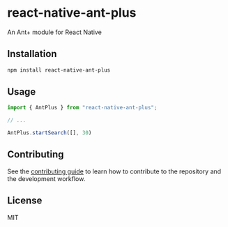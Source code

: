 # react-native-ant-plus

An Ant+ module for React Native

## Installation

```sh
npm install react-native-ant-plus
```

## Usage

```js
import { AntPlus } from "react-native-ant-plus";

// ...

AntPlus.startSearch([], 30)
```

## Contributing

See the [contributing guide](CONTRIBUTING.md) to learn how to contribute to the repository and the development workflow.

## License

MIT
